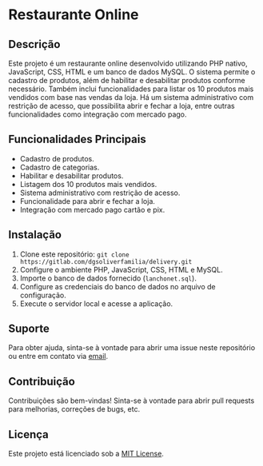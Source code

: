 # Restaurante Online

## Descrição
Este projeto é um restaurante online desenvolvido utilizando PHP nativo, JavaScript, CSS, HTML e um banco de dados MySQL. O sistema permite o cadastro de produtos, além de habilitar e desabilitar produtos conforme necessário. Também inclui funcionalidades para listar os 10 produtos mais vendidos com base nas vendas da loja. Há um sistema administrativo com restrição de acesso, que possibilita abrir e fechar a loja, entre outras funcionalidades como integração com mercado pago.

## Funcionalidades Principais
- Cadastro de produtos.
- Cadastro de categorias.
- Habilitar e desabilitar produtos.
- Listagem dos 10 produtos mais vendidos.
- Sistema administrativo com restrição de acesso.
- Funcionalidade para abrir e fechar a loja.
- Integração com mercado pago cartão e pix.

## Instalação
1. Clone este repositório: `git clone https://gitlab.com/dgsoliverfamilia/delivery.git`
2. Configure o ambiente PHP, JavaScript, CSS, HTML e MySQL.
3. Importe o banco de dados fornecido (`lanchonet.sql`).
4. Configure as credenciais do banco de dados no arquivo de configuração.
5. Execute o servidor local e acesse a aplicação.

## Suporte
Para obter ajuda, sinta-se à vontade para abrir uma issue neste repositório ou entre em contato via [email](douglasoliveirabeserradev@gmail.com).

## Contribuição
Contribuições são bem-vindas! Sinta-se à vontade para abrir pull requests para melhorias, correções de bugs, etc.

## Licença
Este projeto está licenciado sob a [MIT License](https://opensource.org/licenses/MIT).

